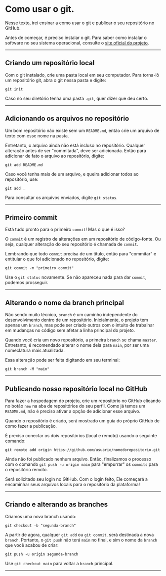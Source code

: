 # Como usar o git.

Nesse texto, irei ensinar a como usar o git e publicar o seu repositório no GitHub.

Antes de começar, é preciso instalar o git. Para saber como instalar o software no seu sistema operacional, consulte o [site oficial do projeto](https://git-scm.com/).

---

## Criando um repositório local

Com o git instalado, crie uma pasta local em seu computador. Para torna-lô um repositório git, abra o git nessa pasta e digite:

```git
git init
```

Caso no seu diretório tenha uma pasta `.git`, quer dizer que deu certo.

---

## Adicionando os arquivos no repositório

Um bom repositório não existe sem um `README.md`, então crie um arquivo de texto com esse nome na pasta.

Entretanto, o arquivo ainda não está incluso no repositório. Qualquer alteração antes de ser "commitada", deve ser adicionada. Então para adicionar de fato o arquivo ao repositório, digite:

```git
git add README.md
```

Caso você tenha mais de um arquivo, e queira adicionar todos ao repositório, use:

```git
git add .
```

Para consultar os arquivos enviados, digite `git status`.

---

## Primeiro commit

Está tudo pronto para o primeiro `commit`! Mas o que é isso?

O `commit` é um registro de alterações em um repositório de código-fonte. Ou seja, qualquer alteração do seu repositório é chamada de `commit`.

Lembrando que todo `commit` precisa de um título, então para "commitar" e entitular o que foi adicionado no repositório, digite:

```git
git commit -m "primeiro commit"
```

Use o `git status` novamente. Se não apareceu nada para dar `commit`, podemos prosseguir.

---

## Alterando o nome da branch principal

Não sendo muito técnico, `branch` é um caminho independente do desenvolvimento dentro de um repositório. Inicialmente, o projeto tem apenas um `branch`, mas pode ser criado outros com o intuito de trabalhar em mudanças no código sem afetar a linha principal do projeto.

Quando você cria um novo repositório, a primeira `branch` se chama `master`. Entretanto, é recomendado alterar o nome dela para `main`, por ser uma nomeclatura mais atualizada.

Essa alteração pode ser feita digitando em seu terminal:

```git
git branch -M "main"
```

---

## Publicando nosso repositório local no GitHub

Para fazer a hospedagem do projeto, crie um repositório no GitHub clicando no botão `new` na aba de repositórios do seu perfil. Como já temos um `README.md`, não é preciso ativar a opção de adicionar esse arquivo.

Quando o repositório é criado, será mostrado um guia do próprio GitHub de como fazer a publicação.

É preciso conectar os dois repositórios (local e remoto) usando o seguinte comando:

```git
git remote add origin https://github.com/usuario/nomedorepositorio.git
```

Ainda não foi publicado nenhum arquivo. Então, finalizamos o processo com o comando `git push -u origin main` para "empurrar" os `commits` para o repositório remoto.

Será solicitado seu login no GitHub. Com o login feito, Ele começará a encaminhar seus arquivos locais para o repositório da plataforma!

---

## Criando e alterando as branches

Criamos uma nova branch usando:

```git
git checkout -b "segunda-branch"    
```

A partir de agora, qualquer `git add` ou `git commit`, será destinada a nova `branch`. Portanto, o `git push` não terá `main` no final, e sim o nome da `branch` que você acabou de criar:

```git
git push -u origin segunda-branch
```

Use `git checkout main` para voltar a `branch` principal.

---

